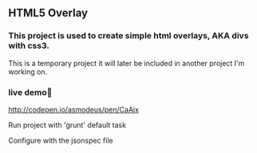 ## HTML5 Overlay
### This project is used to create simple html overlays,  AKA divs with css3.

This is a temporary project it will later be included in another project I'm working on.

### live demo
http://codepen.io/asmodeus/pen/CaAjx

Run project with 'grunt' default task

Configure with the jsonspec file

